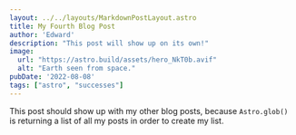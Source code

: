 ```yaml
---
layout: ../../layouts/MarkdownPostLayout.astro
title: My Fourth Blog Post
author: 'Edward'
description: "This post will show up on its own!"
image: 
  url: "https://astro.build/assets/hero_NkT0b.avif"
  alt: "Earth seen from space."
pubDate: '2022-08-08'
tags: ["astro", "successes"]
---
```

This post should show up with my other blog posts, because `Astro.glob()` is returning a list of all my posts in order to create my list.